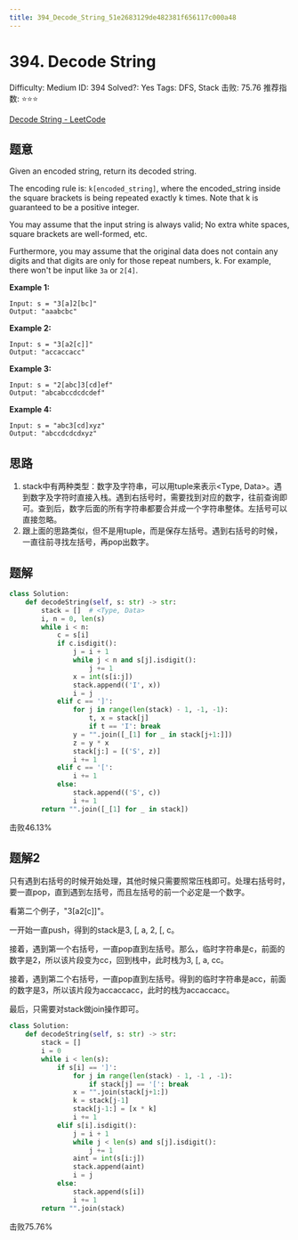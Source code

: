 ```yaml
---
title: 394_Decode_String_51e2683129de482381f656117c000a48
---
```


# 394. Decode String

Difficulty: Medium
ID: 394
Solved?: Yes
Tags: DFS, Stack
击败: 75.76
推荐指数: ⭐⭐⭐

[Decode String - LeetCode](https://leetcode.com/problems/decode-string/)

## 题意

Given an encoded string, return its decoded string.

The encoding rule is: `k[encoded_string]`, where the encoded_string inside the square brackets is being repeated exactly k times. Note that k is guaranteed to be a positive integer.

You may assume that the input string is always valid; No extra white spaces, square brackets are well-formed, etc.

Furthermore, you may assume that the original data does not contain any digits and that digits are only for those repeat numbers, k. For example, there won't be input like `3a` or `2[4]`.

**Example 1:**

```
Input: s = "3[a]2[bc]"
Output: "aaabcbc"

```

**Example 2:**

```
Input: s = "3[a2[c]]"
Output: "accaccacc"

```

**Example 3:**

```
Input: s = "2[abc]3[cd]ef"
Output: "abcabccdcdcdef"

```

**Example 4:**

```
Input: s = "abc3[cd]xyz"
Output: "abccdcdcdxyz"

```

## 思路

1. stack中有两种类型：数字及字符串，可以用tuple来表示<Type, Data>。遇到数字及字符时直接入栈。遇到右括号时，需要找到对应的数字，往前查询即可。查到后，数字后面的所有字符串都要合并成一个字符串整体。左括号可以直接忽略。
2. 跟上面的思路类似，但不是用tuple，而是保存左括号。遇到右括号的时候，一直往前寻找左括号，再pop出数字。

## 题解

```python
class Solution:
    def decodeString(self, s: str) -> str:
        stack = []  # <Type, Data>
        i, n = 0, len(s)
        while i < n:
            c = s[i]
            if c.isdigit():
                j = i + 1
                while j < n and s[j].isdigit():
                    j += 1
                x = int(s[i:j])
                stack.append(('I', x))
                i = j
            elif c == ']':
                for j in range(len(stack) - 1, -1, -1):
                    t, x = stack[j]
                    if t == 'I': break
                y = "".join([_[1] for _ in stack[j+1:]])
                z = y * x
                stack[j:] = [('S', z)]
                i += 1
            elif c == '[':
                i += 1
            else:
                stack.append(('S', c))
                i += 1
        return "".join([_[1] for _ in stack])
```

击败46.13%

## 题解2

只有遇到右括号的时候开始处理，其他时候只需要照常压栈即可。处理右括号时，要一直pop，直到遇到左括号，而且左括号的前一个必定是一个数字。

看第二个例子，"3[a2[c]]"。

一开始一直push，得到的stack是3, [, a, 2, [, c。

接着，遇到第一个右括号，一直pop直到左括号。那么，临时字符串是c，前面的数字是2，所以该片段变为cc，回到栈中，此时栈为3, [, a, cc。

接着，遇到第二个右括号，一直pop直到左括号。得到的临时字符串是acc，前面的数字是3，所以该片段为accaccacc，此时的栈为accaccacc。

最后，只需要对stack做join操作即可。

```python
class Solution:
    def decodeString(self, s: str) -> str:
        stack = []
        i = 0
        while i < len(s):
            if s[i] == ']':
                for j in range(len(stack) - 1, -1 , -1):
                    if stack[j] == '[': break
                x = "".join(stack[j+1:])
                k = stack[j-1]
                stack[j-1:] = [x * k]
                i += 1
            elif s[i].isdigit():
                j = i + 1
                while j < len(s) and s[j].isdigit():
                    j += 1
                aint = int(s[i:j])
                stack.append(aint)
                i = j
            else:
                stack.append(s[i])
                i += 1
        return "".join(stack)
```

击败75.76%